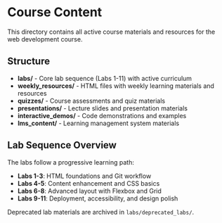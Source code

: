 # Course Content

This directory contains all active course materials and resources for the web development course.

## Structure

- **labs/** - Core lab sequence (Labs 1-11) with active curriculum
- **weekly_resources/** - HTML files with weekly learning materials and resources
- **quizzes/** - Course assessments and quiz materials
- **presentations/** - Lecture slides and presentation materials
- **interactive_demos/** - Code demonstrations and examples
- **lms_content/** - Learning management system materials

## Lab Sequence Overview

The labs follow a progressive learning path:
- **Labs 1-3**: HTML foundations and Git workflow
- **Labs 4-5**: Content enhancement and CSS basics
- **Labs 6-8**: Advanced layout with Flexbox and Grid
- **Labs 9-11**: Deployment, accessibility, and design polish

Deprecated lab materials are archived in `labs/deprecated_labs/`.